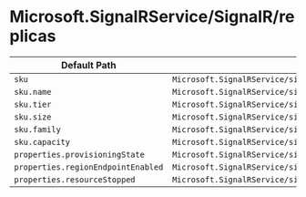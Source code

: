 # Microsoft.SignalRService/SignalR/replicas

| Default Path | Alias |
|---|---|
| `sku` | `Microsoft.SignalRService/signalR/replicas/sku` |
| `sku.name` | `Microsoft.SignalRService/signalR/replicas/sku.name` |
| `sku.tier` | `Microsoft.SignalRService/signalR/replicas/sku.tier` |
| `sku.size` | `Microsoft.SignalRService/signalR/replicas/sku.size` |
| `sku.family` | `Microsoft.SignalRService/signalR/replicas/sku.family` |
| `sku.capacity` | `Microsoft.SignalRService/signalR/replicas/sku.capacity` |
| `properties.provisioningState` | `Microsoft.SignalRService/signalR/replicas/provisioningState` |
| `properties.regionEndpointEnabled` | `Microsoft.SignalRService/signalR/replicas/regionEndpointEnabled` |
| `properties.resourceStopped` | `Microsoft.SignalRService/signalR/replicas/resourceStopped` |

